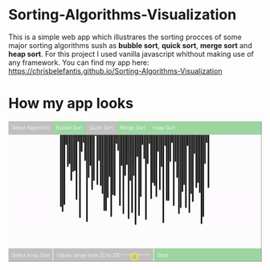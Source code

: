 # Sorting-Algorithms-Visualization
This is a simple web app which illustrares the sorting procces of some major sorting algorithms 
sush as **bubble sort**, **quick sort**, **merge sort** and **heap sort**. For this project I used vanilla
javascript whithout making use of any framework.
You can find my app here: https://chrisbelefantis.github.io/Sorting-Algorithms-Visualization

# How my app looks

<p align="center">
	<img src="/images/sorting.gif" >
</p>
